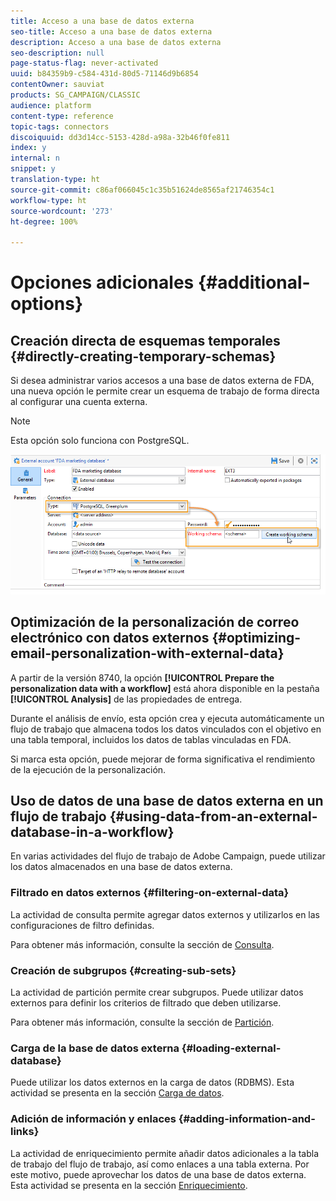 ```yaml
---
title: Acceso a una base de datos externa
seo-title: Acceso a una base de datos externa
description: Acceso a una base de datos externa
seo-description: null
page-status-flag: never-activated
uuid: b84359b9-c584-431d-80d5-71146d9b6854
contentOwner: sauviat
products: SG_CAMPAIGN/CLASSIC
audience: platform
content-type: reference
topic-tags: connectors
discoiquuid: dd3d14cc-5153-428d-a98a-32b46f0fe811
index: y
internal: n
snippet: y
translation-type: ht
source-git-commit: c86af066045c1c35b51624de8565af21746354c1
workflow-type: ht
source-wordcount: '273'
ht-degree: 100%

---
```



# Opciones adicionales {#additional-options}

<!--

## HTTP relay to a remote instance {#http-relay-to-a-remote-instance}

You can access external databases configured in remote instances using the HTTP protocol.

>[!NOTE]
>
>Not all SQL data types are supported by this feature. Blob data types are not supported at all. It is possible that other data types may not work depending on the targeted database (Timestamp on Microsoft SQL Server, for example). Please contact Adobe support for more information.

This simplifies transferring and synchronizing data between two instances. It also enables you to sidestep any tunneling between an instance and a remote database as well as the installation of the client layers to access this database. The destination instance can be a hosted instance.

>[!CAUTION]
>
>This option is only for facilitating data replication flows (ETL).   
>
>For example, it allows a cloud-hosted instance to have direct access to the data in an "on-premise" hosted database. However, it is not intended to allow targeting to be carried on an "on-premise" hosted database directly from the cloud.

To do this, you must configure the external accounts of the two instances so that the local instance can communicate with the remote instance using the HTTP protocol:

* Local instance: select the new **[!UICONTROL HTTP relay to a remote database]** connection type.

  In case of bulk load data transfer, also specify the buffer size. Select the compression option if you want to reduce the size of the transferred data.

  The **[!UICONTROL Data source]** must be defined with the following syntax: "nms:extAccount : `<internal_name_of_the_external_account>`"

  ![](assets/fda_over_http_1.png)

  >[!NOTE]
  >
  >We recommend that you use an HTTPS connection.

* Remote instance: in the FDA external account of the database accessed via the HTTP relay, check the Target of an **[!UICONTROL 'HTTP relay to a remote database' account option]**.

  ![](assets/fda_over_http_2.png)

The following example shows the new possible operating mode:

![](assets/schema_fda_over_http_2.png)

>[!CAUTION]
>
>The default database of the remote instance must be accessed via an external account as well.

This operating method avoids that the cleanup workflow of each instance deletes the work tables of the databases that use the instance as relay.

Thus, in the previous example, the cleanup workflow of the remote instance will not perform any action on the red FDA database as it is used by the local instance.

-->

## Creación directa de esquemas temporales {#directly-creating-temporary-schemas}

Si desea administrar varios accesos a una base de datos externa de FDA, una nueva opción le permite crear un esquema de trabajo de forma directa al configurar una cuenta externa.

>[!NOTE]
>
>Esta opción solo funciona con PostgreSQL.

![](assets/fda_work_table.png)

## Optimización de la personalización de correo electrónico con datos externos {#optimizing-email-personalization-with-external-data}

A partir de la versión 8740, la opción **[!UICONTROL Prepare the personalization data with a workflow]** está ahora disponible en la pestaña **[!UICONTROL Analysis]** de las propiedades de entrega.

Durante el análisis de envío, esta opción crea y ejecuta automáticamente un flujo de trabajo que almacena todos los datos vinculados con el objetivo en una tabla temporal, incluidos los datos de tablas vinculadas en FDA.

Si marca esta opción, puede mejorar de forma significativa el rendimiento de la ejecución de la personalización.

## Uso de datos de una base de datos externa en un flujo de trabajo {#using-data-from-an-external-database-in-a-workflow}

En varias actividades del flujo de trabajo de Adobe Campaign, puede utilizar los datos almacenados en una base de datos externa.

### Filtrado en datos externos {#filtering-on-external-data}

La actividad de consulta permite agregar datos externos y utilizarlos en las configuraciones de filtro definidas.

Para obtener más información, consulte la sección de [Consulta](../../workflow/using/targeting-data.md#selecting-data).

### Creación de subgrupos {#creating-sub-sets}

La actividad de partición permite crear subgrupos. Puede utilizar datos externos para definir los criterios de filtrado que deben utilizarse.

Para obtener más información, consulte la sección de [Partición](../../workflow/using/split.md).

### Carga de la base de datos externa {#loading-external-database}

Puede utilizar los datos externos en la carga de datos (RDBMS). Esta actividad se presenta en la sección [Carga de datos](../../workflow/using/data-loading--rdbms-.md).

### Adición de información y enlaces {#adding-information-and-links}

La actividad de enriquecimiento permite añadir datos adicionales a la tabla de trabajo del flujo de trabajo, así como enlaces a una tabla externa. Por este motivo, puede aprovechar los datos de una base de datos externa. Esta actividad se presenta en la sección [Enriquecimiento](../../workflow/using/enrichment.md).
<!--

## Cloud Messaging - FDA synchronization {#cloud-messaging---fda-synchronization}

When the Cloud Messaging server and the Marketing server have not been synchronized for a long period, the volume of missing broadlogs on the Marketing server can be significant. To optimize broadlog synchronization via the FDA, the **NmsMidSourcing_LogsPeriodHour** option has been added. This allows a maximum period (expressed in hours) to be specified as to limit the number of broadlogs recovered every time the synchronization workflow is executed.

The option is to be added in the console, in the **[!UICONTROL Administration > Options]** node.

>[!CAUTION]
>
>This option must **only** be used for synchronizing a significant volume of broadlogs via the FDA.

>[!NOTE]
>
>The option is only taken into account if a last recovery date exists (**NmsMidSourcing_LastBroadLog_&#42;** option).

## Message Center - Read access on the XtkFolder table {#message-center---read-access-on-the-xtkfolder-table}

From build 8141 and above, manual action is necessary if Message Center uses the FDA as an archiving mode.

You need to grant read access on the XtKFolder table to the user linked with the external FDA account.

For a PostgreSQL database for example, the command is as follows:

```
GRANT SELECT ON XtkFolder TO DBUSER;
```

This user must have read access to the following tables:

* NmsBroadLogRtEvent
* NmsBroadLogBatchEvent
* NmsTrackingLogRtEvent
* NmsTrackingLogBatchEvent
* NmsRtEvent
* NmsBatchEvent
* NmsBroadLogMsg
* NmsTrackingUrl
* NmsDelivery
* NmsWebTrackingLog

>[!NOTE]
>
>This modification deletes the "Permission denied for relation xtkfolder" error message.

If the working schema selected in the external FDA account is not the out-of-the-box Neolane account, then this modification to the access rights is not necessary.

-->

